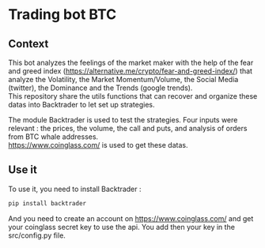 # Trading bot BTC
## Context
This bot analyzes the feelings of the market maker with the help of the fear and greed index (https://alternative.me/crypto/fear-and-greed-index/) that analyze the Volatility, the Market Momentum/Volume, the Social Media (twitter), the Dominance and the Trends (google trends). \
This repository share the utils functions that can recover and organize these datas into Backtrader to let set up strategies.

The module Backtrader is used to test the strategies. Four inputs were relevant : the prices, the volume, the call and puts, and analysis of orders from BTC whale addresses. \
https://www.coinglass.com/ is used to get these datas.

## Use it
To use it, you need to install Backtrader :
```bash
pip install backtrader
```
And you need to create an account on https://www.coinglass.com/ and get your coinglass secret key to use the api. You add then your key in the src/config.py file.

